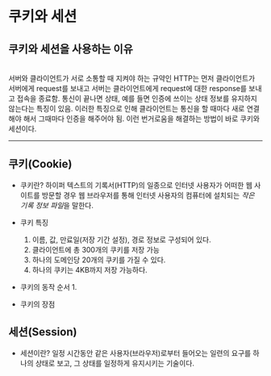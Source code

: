 # 쿠키와 세션

## 쿠키와 세션을 사용하는 이유
<br>
  서버와 클라이언트가 서로 소통할 때 지켜야 하는 규약인 HTTP는 먼저 클라이언트가 서버에게 request를 보내고
  서버는 클라이언트에게 request에 대한 response를 보내고 접속을 종료함.
  통신이 끝나면 상태, 예를 들면 인증에 쓰이는 상태 정보를 유지하지 않는다는 특징이 있음.
  이러한 특징으로 인해 클라이언트는 통신을 할 때마다 새로 연결해야 해서 그때마다 인증을 해주어야 됨.
  이런 번거로움을 해결하는 방법이 바로 쿠키와 세션이다.

---

## 쿠키(Cookie)

  - 쿠키란?
    하이퍼 텍스트의 기록서(HTTP)의 일종으로 인터넷 사용자가 어떠한 웹 사이트를 방문할 경우 웹 브라우저를 통해 인터넷 사용자의 컴퓨터에 설치되는 *작은 기록 정보 파일*을 말한다.

  - 쿠키 특징
    1. 이름, 값, 만료일(저장 기간 설정), 경로 정보로 구성되어 있다.
    2. 클라이언트에 총 300개의 쿠키를 저장 가능
    3. 하나의 도메인당 20개의 쿠키를 가질 수 있다.
    4. 하나의 쿠키는 4KB까지 저장 가능하다.

  - 쿠키의 동작 순서
    1. 

  - 쿠키의 장점


## 세션(Session)

  - 세션이란?
    일정 시간동안 같은 사용자(브라우저)로부터 들어오는 일련의 요구를 하나의 상태로 보고, 그 상태를 일정하게 유지시키는 기술이다.

